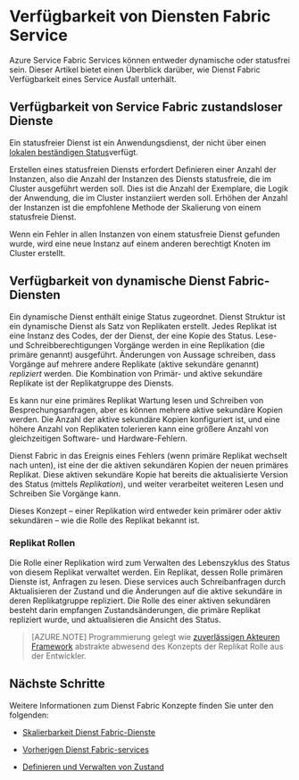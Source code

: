 <properties
   pageTitle="Verfügbarkeit von Diensten Dienst Fabric | Microsoft Azure"
   description="Fehlerstrukturanalyse-Erkennung, Failover und Wiederherstellung für Dienste werden"
   services="service-fabric"
   documentationCenter=".net"
   authors="appi101"
   manager="timlt"
   editor=""/>

<tags
   ms.service="service-fabric"
   ms.devlang="dotnet"
   ms.topic="article"
   ms.tgt_pltfrm="NA"
   ms.workload="NA"
   ms.date="08/10/2016"
   ms.author="aprameyr"/>

# <a name="availability-of-service-fabric-services"></a>Verfügbarkeit von Diensten Fabric Service
Azure Service Fabric Services können entweder dynamische oder statusfrei sein. Dieser Artikel bietet einen Überblick darüber, wie Dienst Fabric Verfügbarkeit eines Service Ausfall unterhält.

## <a name="availability-of-service-fabric-stateless-services"></a>Verfügbarkeit von Service Fabric zustandsloser Dienste
Ein statusfreier Dienst ist ein Anwendungsdienst, der nicht über einen [lokalen beständigen Status](service-fabric-concepts-state.md)verfügt.

Erstellen eines statusfreien Diensts erfordert Definieren einer Anzahl der Instanzen, also die Anzahl der Instanzen des Diensts statusfreie, die im Cluster ausgeführt werden soll. Dies ist die Anzahl der Exemplare, die Logik der Anwendung, die im Cluster instanziiert werden soll. Erhöhen der Anzahl der Instanzen ist die empfohlene Methode der Skalierung von einem statusfreie Dienst.

Wenn ein Fehler in allen Instanzen von einem statusfreie Dienst gefunden wurde, wird eine neue Instanz auf einem anderen berechtigt Knoten im Cluster erstellt.

## <a name="availability-of-service-fabric-stateful-services"></a>Verfügbarkeit von dynamische Dienst Fabric-Diensten
Ein dynamische Dienst enthält einige Status zugeordnet. Dienst Struktur ist ein dynamische Dienst als Satz von Replikaten erstellt. Jedes Replikat ist eine Instanz des Codes, der der Dienst, der eine Kopie des Status. Lese- und Schreibberechtigungen Vorgänge werden in eine Replikation (die primäre genannt) ausgeführt. Änderungen von Aussage schreiben, dass Vorgänge auf mehrere andere Replikate (aktive sekundäre genannt) *repliziert* werden. Die Kombination von Primär- und aktive sekundäre Replikate ist der Replikatgruppe des Diensts.

Es kann nur eine primäres Replikat Wartung lesen und Schreiben von Besprechungsanfragen, aber es können mehrere aktive sekundäre Kopien werden. Die Anzahl der aktive sekundäre Kopien konfiguriert ist, und eine höhere Anzahl von Replikaten tolerieren kann eine größere Anzahl von gleichzeitigen Software- und Hardware-Fehlern.

Dienst Fabric in das Ereignis eines Fehlers (wenn primäre Replikat wechselt nach unten), ist eine der die aktiven sekundären Kopien der neuen primäres Replikat. Diese aktiven sekundäre Kopie hat bereits die aktualisierte Version des Status (mittels *Replikation*), und weiter verarbeitet weiteren Lesen und Schreiben Sie Vorgänge kann.

Dieses Konzept – einer Replikation wird entweder kein primärer oder aktiv sekundären – wie die Rolle des Replikat bekannt ist.

### <a name="replica-roles"></a>Replikat Rollen
Die Rolle einer Replikation wird zum Verwalten des Lebenszyklus des Status von diesem Replikat verwaltet werden. Ein Replikat, dessen Rolle primären Dienste ist, Anfragen zu lesen. Diese services auch Schreibanfragen durch Aktualisieren der Zustand und die Änderungen auf die aktive sekundäre in deren Replikatgruppe repliziert. Die Rolle des einer aktiven sekundären besteht darin empfangen Zustandsänderungen, die primäre Replikat repliziert wurde, und aktualisieren die Ansicht des Status.

>[AZURE.NOTE] Programmierung gelegt wie [zuverlässigen Akteuren Framework](service-fabric-reliable-actors-introduction.md) abstrakte abwesend des Konzepts der Replikat Rolle aus der Entwickler.

## <a name="next-steps"></a>Nächste Schritte

Weitere Informationen zum Dienst Fabric Konzepte finden Sie unter den folgenden:

- [Skalierbarkeit Dienst Fabric-Dienste](service-fabric-concepts-scalability.md)

- [Vorherigen Dienst Fabric-services](service-fabric-concepts-partitioning.md)

- [Definieren und Verwalten von Zustand](service-fabric-concepts-state.md)
